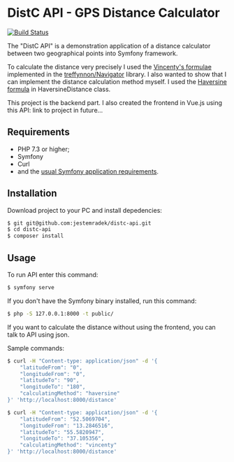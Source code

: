 # DistC API - GPS Distance Calculator

[![Build Status](https://travis-ci.org/jestemradek/distc-api.svg?branch=master)](https://travis-ci.org/github/jestemradek/distc-api)

The "DistC API" is a demonstration application of a distance calculator between two geographical points into Symfony framework.

To calculate the distance very precisely I used the [Vincenty's formulae][2] implemented in the [treffynnon/Navigator][3] library.
I also wanted to show that I can implement the distance calculation method myself. I used the [Haversine formula][4] in HaversineDistance class.

This project is the backend part. I also created the frontend in Vue.js using this API:
link to project in future...

## Requirements

- PHP 7.3 or higher;
- Symfony
- Curl
- and the [usual Symfony application requirements][1].

## Installation

Download project to your PC and install depedencies:

```bash
$ git git@github.com:jestemradek/distc-api.git
$ cd distc-api
$ composer install
```

## Usage

To run API enter this command:

```bash
$ symfony serve
```

If you don't have the Symfony binary installed, run this command:

```bash
$ php -S 127.0.0.1:8000 -t public/
```

If you want to calculate the distance without using the frontend,
you can talk to API using json.

Sample commands:

```bash
$ curl -H "Content-type: application/json" -d '{
    "latitudeFrom": "0",
    "longitudeFrom": "0",
    "latitudeTo": "90",
    "longitudeTo": "180",
    "calculatingMethod": "haversine"
}' 'http://localhost:8000/distance'

$ curl -H "Content-type: application/json" -d '{
    "latitudeFrom": "52.5069704",
    "longitudeFrom": "13.2846516",
    "latitudeTo": "55.5820947",
    "longitudeTo": "37.105356",
    "calculatingMethod": "vincenty"
}' 'http://localhost:8000/distance'
```

[1]: https://symfony.com/doc/current/reference/requirements.html
[2]: https://en.wikipedia.org/wiki/Vincenty%27s_formulae
[3]: https://github.com/treffynnon/Navigator
[4]: https://en.wikipedia.org/wiki/Haversine_formula
